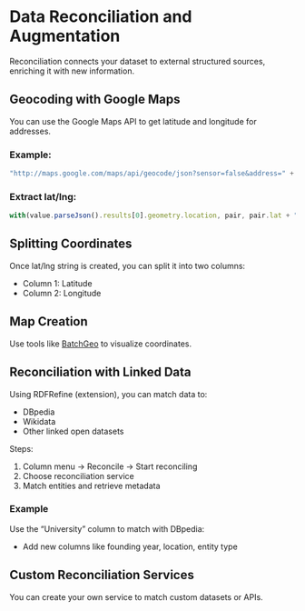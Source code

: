 # Data Reconciliation and Augmentation

Reconciliation connects your dataset to external structured sources, enriching it with new information.

## Geocoding with Google Maps

You can use the Google Maps API to get latitude and longitude for addresses.

### Example:
```javascript
"http://maps.google.com/maps/api/geocode/json?sensor=false&address=" + escape(value, "url")
```

### Extract lat/lng:
```javascript
with(value.parseJson().results[0].geometry.location, pair, pair.lat + ", " + pair.lng)
```

## Splitting Coordinates

Once lat/lng string is created, you can split it into two columns:
- Column 1: Latitude
- Column 2: Longitude

## Map Creation

Use tools like [BatchGeo](http://batchgeo.com) to visualize coordinates.

## Reconciliation with Linked Data

Using RDFRefine (extension), you can match data to:
- DBpedia
- Wikidata
- Other linked open datasets

Steps:
1. Column menu → Reconcile → Start reconciling
2. Choose reconciliation service
3. Match entities and retrieve metadata

### Example

Use the “University” column to match with DBpedia:
- Add new columns like founding year, location, entity type

## Custom Reconciliation Services

You can create your own service to match custom datasets or APIs.